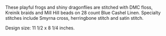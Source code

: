 These playful frogs and shiny dragonflies are stitched with DMC floss, Kreinik braids and Mill Hill beads on 28 count Blue Cashel Linen. Specialty stitches include Smyrna cross, herringbone stitch and satin stitch.

Design size: 11 1/2 x 8 1/4 inches.
